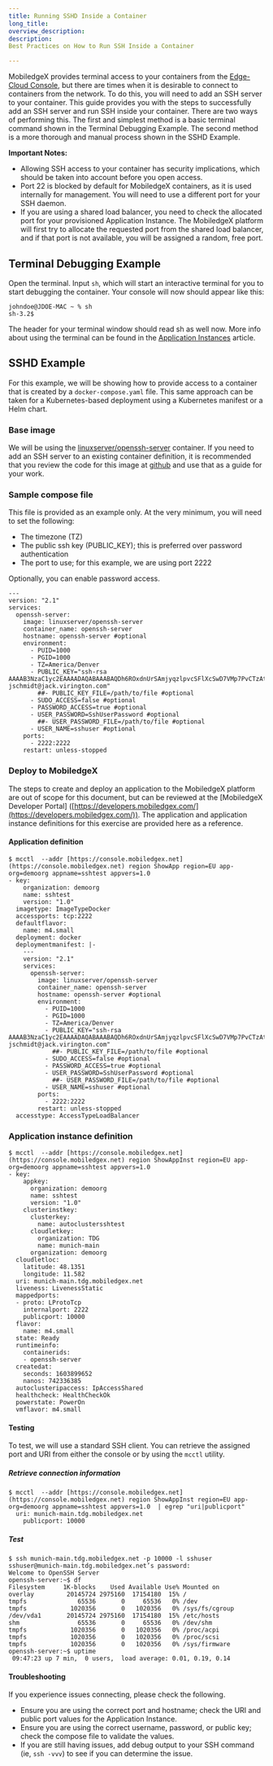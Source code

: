 ```yaml
---
title: Running SSHD Inside a Container
long_title:
overview_description:
description:
Best Practices on How to Run SSH Inside a Container

---
```


MobiledgeX provides terminal access to your containers from the [Edge-Cloud Console](https://console.mobiledgex.net/), but there are times when it is desirable to connect to containers from the network. To do this, you will need to add an SSH server to your container. This guide provides you with the steps to successfully add an SSH server and run SSH inside your container. There are two ways of performing this. The first and simplest method is a basic terminal command shown in the Terminal Debugging Example. The second method is a more thorough and manual process shown in the SSHD Example.

**Important Notes:**

- Allowing SSH access to your container has security implications, which should be taken into account before you open access.
- Port 22 is blocked by default for MobiledgeX containers, as it is used internally for management. You will need to use a different port for your SSH daemon.
- If you are using a shared load balancer, you need to check the allocated port for your provisioned Application Instance. The MobiledgeX platform will first try to allocate the requested port from the shared load balancer, and if that port is not available, you will be assigned a random, free port.

## Terminal Debugging Example

Open the terminal. Input `sh`, which will start an interactive terminal for you to start debugging the container. Your console will now should appear like this:

```
johndoe@JDOE-MAC ~ % sh
sh-3.2$
```

The header for your terminal window should read sh as well now. More info about using the terminal can be found in the [Application Instances](https://developers.mobiledgex.com/deployments/deployment-workflow/app-instances/#using-terminal) article.

## SSHD Example

For this example, we will be showing how to provide access to a container that is created by a `docker-compose.yaml` file. This same approach can be taken for a Kubernetes-based deployment using a Kubernetes manifest or a Helm chart.

### Base image

We will be using the [linuxserver/openssh-server](https://hub.docker.com/r/linuxserver/openssh-server) container. If you need to add an SSH server to an existing container definition, it is recommended that you review the code for this image at [github](https://github.com/linuxserver/docker-openssh-server) and use that as a guide for your work.

### Sample compose file

This file is provided as an example only. At the very minimum, you will need to set the following:

- The timezone (TZ)
- The public ssh key (PUBLIC_KEY); this is preferred over password authentication
- The port to use; for this example, we are using port 2222

Optionally, you can enable password access.

```
---
version: "2.1"
services:
  openssh-server:
    image: linuxserver/openssh-server
    container_name: openssh-server
    hostname: openssh-server #optional
    environment:
      - PUID=1000
      - PGID=1000
      - TZ=America/Denver
      - PUBLIC_KEY="ssh-rsa AAAAB3NzaC1yc2EAAAADAQABAAABAQDh6ROxdnUrSAmjyqzlpvcSFlXcSwD7VMp7PvCTzAtDePSluBiQq3njWW88Pcxgmhsqhsm/ZjRKTdFO5RWRt2YM3BsZQqIMlsulIKK426RavgtnMYpJuUhTkyVm1QQAaoOH4NvkBOk35VOWylzxSZFa2v+LExjOQzQM5CfXB2GX7KerNNvEMNuTnFQ5upuV8YOEeeeomfLmt/I8VMxFJiSQWlELkS2NBVbhWKHcRaE2T2X2eASaruqlDhSMgeE0K/8bRuLquvv5j0F3rQ6slbVi0zjdIMRUlwD4gsZOQaSiFrQceItR+slp3/2FT/o6uxW/lJu3sW5RkHNHMxubSFpl jschmidt@jack.virington.com"
        ##- PUBLIC_KEY_FILE=/path/to/file #optional
      - SUDO_ACCESS=false #optional
      - PASSWORD_ACCESS=true #optional
      - USER_PASSWORD=SshUserPassword #optional
        ##- USER_PASSWORD_FILE=/path/to/file #optional
      - USER_NAME=sshuser #optional
    ports:
      - 2222:2222
    restart: unless-stopped

```

### Deploy to MobiledgeX

The steps to create and deploy an application to the MobiledgeX platform are out of scope for this document, but can be reviewed at the [MobiledgeX Developer Portal] ([https://developers.mobiledgex.com/](https://developers.mobiledgex.com/)). The application and application instance definitions for this exercise are provided here as a reference.

#### Application definition

```
$ mcctl  --addr [https://console.mobiledgex.net](https://console.mobiledgex.net) region ShowApp region=EU app-org=demoorg appname=sshtest appvers=1.0
- key:
    organization: demoorg
    name: sshtest
    version: "1.0"
  imagetype: ImageTypeDocker
  accessports: tcp:2222
  defaultflavor:
    name: m4.small
  deployment: docker
  deploymentmanifest: |-
    ---
    version: "2.1"
    services:
      openssh-server:
        image: linuxserver/openssh-server
        container_name: openssh-server
        hostname: openssh-server #optional
        environment:
          - PUID=1000
          - PGID=1000
          - TZ=America/Denver
          - PUBLIC_KEY="ssh-rsa AAAAB3NzaC1yc2EAAAADAQABAAABAQDh6ROxdnUrSAmjyqzlpvcSFlXcSwD7VMp7PvCTzAtDePSluBiQq3njWW88Pcxgmhsqhsm/ZjRKTdFO5RWRt2YM3BsZQqIMlsulIKK426RavgtnMYpJuUhTkyVm1QQAaoOH4NvkBOk35VOWylzxSZFa2v+LExjOQzQM5CfXB2GX7KerNNvEMNuTnFQ5upuV8YOEeeeomfLmt/I8VMxFJiSQWlELkS2NBVbhWKHcRaE2T2X2eASaruqlDhSMgeE0K/8bRuLquvv5j0F3rQ6slbVi0zjdIMRUlwD4gsZOQaSiFrQceItR+slp3/2FT/o6uxW/lJu3sW5RkHNHMxubSFpl jschmidt@jack.virington.com"
            ##- PUBLIC_KEY_FILE=/path/to/file #optional
          - SUDO_ACCESS=false #optional
          - PASSWORD_ACCESS=true #optional
          - USER_PASSWORD=SshUserPassword #optional
            ##- USER_PASSWORD_FILE=/path/to/file #optional
          - USER_NAME=sshuser #optional
        ports:
          - 2222:2222
        restart: unless-stopped
  accesstype: AccessTypeLoadBalancer

```

### Application instance definition

```
$ mcctl  --addr [https://console.mobiledgex.net](https://console.mobiledgex.net) region ShowAppInst region=EU app-org=demoorg appname=sshtest appvers=1.0
- key:
    appkey:
      organization: demoorg
      name: sshtest
      version: "1.0"
    clusterinstkey:
      clusterkey:
        name: autoclustersshtest
      cloudletkey:
        organization: TDG
        name: munich-main
      organization: demoorg
  cloudletloc:
    latitude: 48.1351
    longitude: 11.582
  uri: munich-main.tdg.mobiledgex.net
  liveness: LivenessStatic
  mappedports:
  - proto: LProtoTcp
    internalport: 2222
    publicport: 10000
  flavor:
    name: m4.small
  state: Ready
  runtimeinfo:
    containerids:
    - openssh-server
  createdat:
    seconds: 1603899652
    nanos: 742336385
  autoclusteripaccess: IpAccessShared
  healthcheck: HealthCheckOk
  powerstate: PowerOn
  vmflavor: m4.small

```

#### Testing

To test, we will use a standard SSH client. You can retrieve the assigned port and URI from either the console or by using the `mcctl` utility.

##### Retrieve connection information

```
$ mcctl  --addr [https://console.mobiledgex.net](https://console.mobiledgex.net) region ShowAppInst region=EU app-org=demoorg appname=sshtest appvers=1.0  | egrep "uri|publicport"
  uri: munich-main.tdg.mobiledgex.net
    publicport: 10000

```

##### Test

```
$ ssh munich-main.tdg.mobiledgex.net -p 10000 -l sshuser
sshuser@munich-main.tdg.mobiledgex.net’s password:
Welcome to OpenSSH Server
openssh-server:~$ df
Filesystem     1K-blocks    Used Available Use% Mounted on
overlay         20145724 2975160  17154180  15% /
tmpfs              65536       0     65536   0% /dev
tmpfs            1020356       0   1020356   0% /sys/fs/cgroup
/dev/vda1       20145724 2975160  17154180  15% /etc/hosts
shm                65536       0     65536   0% /dev/shm
tmpfs            1020356       0   1020356   0% /proc/acpi
tmpfs            1020356       0   1020356   0% /proc/scsi
tmpfs            1020356       0   1020356   0% /sys/firmware
openssh-server:~$ uptime
 09:47:23 up 7 min,  0 users,  load average: 0.01, 0.19, 0.14

```

#### Troubleshooting

If you experience issues connecting, please check the following.

- Ensure you are using the correct port and hostname; check the URI and public port values for the Application Instance.
- Ensure you are using the correct username, password, or public key; check the compose file to validate the values.
- If you are still having issues, add debug output to your SSH command (ie, `ssh -vvv`) to see if you can determine the issue.

